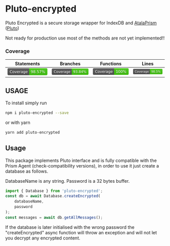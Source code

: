 # Pluto-encrypted
Pluto Encrypted is a secure storage wrapper for IndexDB and [AtalaPrism ](https://input-output-hk.github.io/atala-prism-wallet-sdk-ts/)([Pluto](https://input-output-hk.github.io/atala-prism-wallet-sdk-ts/interfaces/Domain.Pluto.html))

Not ready for production use most of the methods are not yet implemented!!

### Coverage
| Statements                  | Branches                | Functions                 | Lines             |
| --------------------------- | ----------------------- | ------------------------- | ----------------- |
| ![Statements](coverage/badge-statements.svg) | ![Branches](coverage/badge-branches.svg) | ![Functions](coverage/badge-functions.svg) | ![Lines](coverage/badge-lines.svg) |

## USAGE
To install simply run

```bash
npm i pluto-encrypted --save
```

or with yarn

```bash
yarn add pluto-encrypted
```

## Usage
This package implements Pluto interface and is fully compatible with the Prism Agent (check-compatibility versions), in order to use it just create a database as follows.

DatabaseName is any string.
Password is a 32 bytes buffer.

```typescript
import { Database } from 'pluto-encrypted';
const db = await Database.createEncrypted(
    databaseName,
    password
);
const messages = await db.getAllMessages();
```

If the database is later initialised with the wrong password the "createEncrypted" async function will throw an exception and will not let you decrypt any encrypted content.
